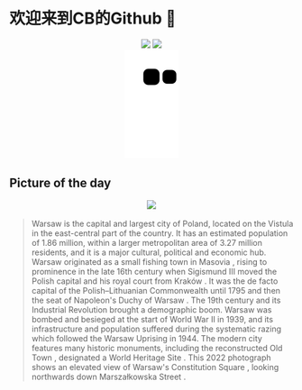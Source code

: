 
# 欢迎来到CB的Github 👋

<div align="center">
  <img height="137px" src="https://github-readme-stats.vercel.app/api?username=SuperCB&show_icons=true&theme=radical" />
  <img height="137px" src="https://github-readme-stats.vercel.app/api/top-langs/?username=SuperCB&hide_title=true&hide_border=true&layout=compact&langs_count=6&text_color=000&icon_color=fff" />
</div>


<div align="center">
    <img src="./contribution-snake/github-contribution-grid-snake.svg" />
</div>



## Picture of the day
<div align="center">
  <img width=400px src="https://upload.wikimedia.org/wikipedia/commons/thumb/e/ed/Plac_Konstytucji_Warsaw_2022_aerial.jpg/750px-Plac_Konstytucji_Warsaw_2022_aerial.jpg" />
</div>

>Warsaw  is the capital and largest city of Poland, located on the  Vistula  in the east-central part of the country. It has an estimated population of 1.86 million, within  a larger metropolitan area  of 3.27 million residents, and it is a major cultural, political and economic hub. Warsaw originated as a small fishing town in  Masovia , rising to prominence in the late 16th century when  Sigismund III  moved the Polish capital and his royal court from  Kraków . It was the de facto capital of the  Polish–Lithuanian Commonwealth  until 1795 and then the seat of Napoleon's  Duchy of Warsaw . The 19th century and its  Industrial Revolution  brought a demographic boom.  Warsaw was bombed  and  besieged  at the start of World War II in 1939, and its infrastructure and population  suffered during the systematic razing  which followed the  Warsaw Uprising  in 1944. The modern city features many historic monuments, including the reconstructed  Old Town , designated a  World Heritage Site . This 2022 photograph shows an elevated view of Warsaw's  Constitution Square , looking northwards down  Marszałkowska Street .


